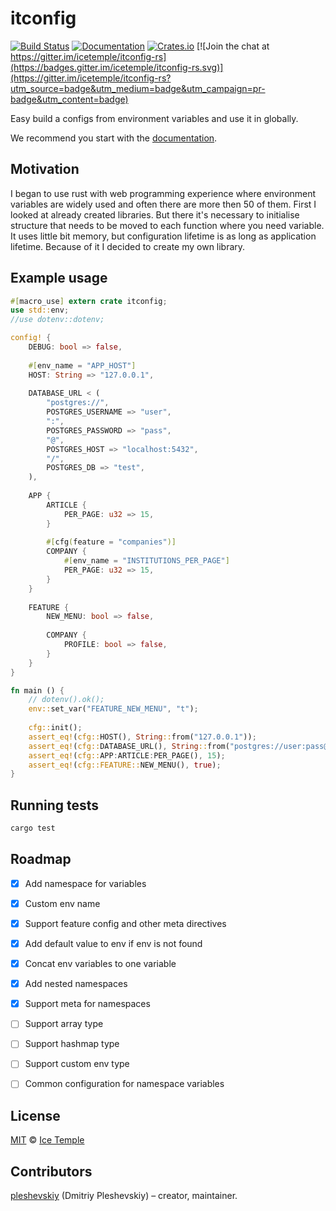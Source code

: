 # itconfig
[![Build Status](https://travis-ci.org/icetemple/itconfig-rs.svg?branch=master)](https://travis-ci.org/icetemple/itconfig-rs)
[![Documentation](https://docs.rs/itconfig/badge.svg)](https://docs.rs/itconfig)
[![Crates.io](https://img.shields.io/badge/crates.io-v0.8.0-orange.svg?longCache=true)](https://crates.io/crates/itconfig) 
[![Join the chat at https://gitter.im/icetemple/itconfig-rs](https://badges.gitter.im/icetemple/itconfig-rs.svg)](https://gitter.im/icetemple/itconfig-rs?utm_source=badge&utm_medium=badge&utm_campaign=pr-badge&utm_content=badge)

Easy build a configs from environment variables and use it in globally.

We recommend you start with the [documentation].


## Motivation

I began to use rust with web programming experience where environment variables are widely used 
and often there are more then 50 of them. First I looked at already created libraries. 
But there it's necessary to initialise structure that needs to be moved to each function 
where you need variable. It uses little bit memory, but configuration lifetime is as long 
as application lifetime. Because of it I decided to create my own library.


## Example usage

```rust
#[macro_use] extern crate itconfig;
use std::env;
//use dotenv::dotenv;

config! {
    DEBUG: bool => false,
    
    #[env_name = "APP_HOST"]
    HOST: String => "127.0.0.1",
    
    DATABASE_URL < (
        "postgres://",
        POSTGRES_USERNAME => "user",
        ":",
        POSTGRES_PASSWORD => "pass",
        "@",
        POSTGRES_HOST => "localhost:5432",
        "/",
        POSTGRES_DB => "test",
    ),
    
    APP {
        ARTICLE {
            PER_PAGE: u32 => 15,
        }
        
        #[cfg(feature = "companies")]
        COMPANY {
            #[env_name = "INSTITUTIONS_PER_PAGE"]
            PER_PAGE: u32 => 15,
        }
    }
    
    FEATURE {
        NEW_MENU: bool => false,
    
        COMPANY {
            PROFILE: bool => false,
        }
    }
}

fn main () {
    // dotenv().ok();
    env::set_var("FEATURE_NEW_MENU", "t");
    
    cfg::init();
    assert_eq!(cfg::HOST(), String::from("127.0.0.1"));
    assert_eq!(cfg::DATABASE_URL(), String::from("postgres://user:pass@localhost:5432/test"));
    assert_eq!(cfg::APP:ARTICLE:PER_PAGE(), 15);
    assert_eq!(cfg::FEATURE::NEW_MENU(), true);
}
```

## Running tests

```bash
cargo test
```


## Roadmap

* [x] Add namespace for variables
* [x] Custom env name
* [x] Support feature config and other meta directives
* [x] Add default value to env if env is not found
* [x] Concat env variables to one variable
* [x] Add nested namespaces
* [x] Support meta for namespaces
* [ ] Support array type
* [ ] Support hashmap type
* [ ] Support custom env type
* [ ] Common configuration for namespace variables


## License

[MIT] © [Ice Temple](https://github.com/icetemple)


## Contributors

[pleshevskiy](https://github.com/pleshevskiy) (Dmitriy Pleshevskiy) – creator, maintainer.


[documentation]: https://docs.rs/itconfig
[MIT]: https://github.com/icetemple/itconfig-rs/blob/master/LICENSE
